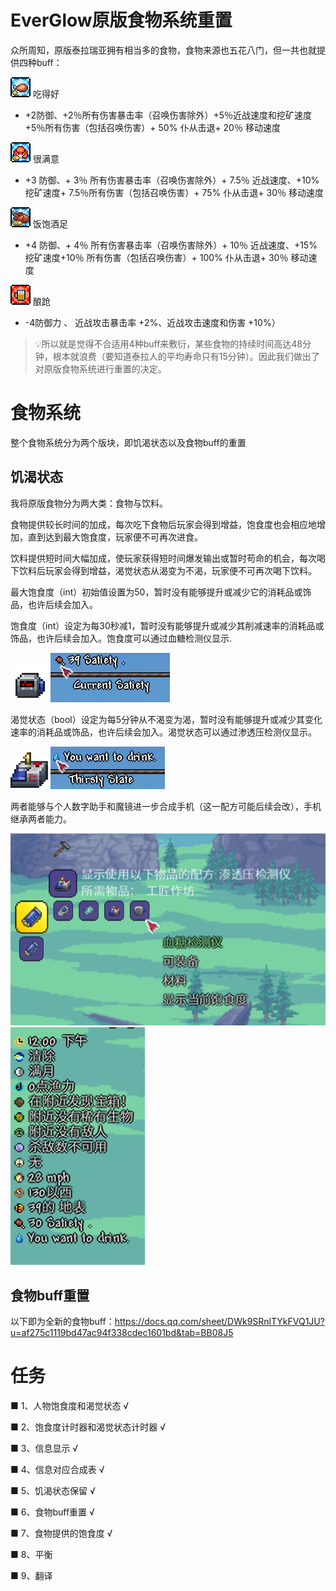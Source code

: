 ﻿# EverGlow原版食物系统重置<!-- omit in toc -->

众所周知，原版泰拉瑞亚拥有相当多的食物，食物来源也五花八门，但一共也就提供四种buff：

![吃得好](Images/Wellfed.png)
吃得好
+ +2防御、+2％所有伤害暴击率（召唤伤害除外）+5％近战速度和挖矿速度+5％所有伤害（包括召唤伤害）+ 50% 仆从击退+ 20％ 移动速度

![很满意](Images/Wellfed2.png)
很满意
+ +3 防御、+ 3％ 所有伤害暴击率（召唤伤害除外）+ 7.5％ 近战速度、+10%挖矿速度+ 7.5％所有伤害（包括召唤伤害）+ 75% 仆从击退+ 30％ 移动速度

![饭饱酒足](Images/Wellfed3.png)
饭饱酒足
+ +4 防御、+ 4％ 所有伤害暴击率（召唤伤害除外）+ 10％ 近战速度、+15%挖矿速度+10％ 所有伤害（包括召唤伤害）+ 100% 仆从击退+ 30％ 移动速度

![酿跄](Images/Tipsy.png)
酿跄
+ -4防御力 、 近战攻击暴击率 +2%、近战攻击速度和伤害 +10%）

> 💡所以就是觉得不合适用4种buff来敷衍，某些食物的持续时间高达48分钟，根本就浪费（要知道泰拉人的平均寿命只有15分钟）。因此我们做出了对原版食物系统进行重置的决定。

# 食物系统
整个食物系统分为两个版块，即饥渴状态以及食物buff的重置

## 饥渴状态
我将原版食物分为两大类：食物与饮料。

食物提供较长时间的加成，每次吃下食物后玩家会得到增益，饱食度也会相应地增加，直到达到最大饱食度，玩家便不可再次进食。

饮料提供短时间大幅加成，使玩家获得短时间爆发输出或暂时苟命的机会，每次喝下饮料后玩家会得到增益，渴觉状态从渴变为不渴，玩家便不可再次喝下饮料。

最大饱食度（int）初始值设置为50，暂时没有能够提升或减少它的消耗品或饰品，也许后续会加入。

饱食度（int）设定为每30秒减1，暂时没有能够提升或减少其削减速率的消耗品或饰品，也许后续会加入。饱食度可以通过血糖检测仪显示.

![血糖检测仪](Images/BloodGlucoseMonitor.png) ![饱食度](Images/FoodSatietyInfoDisplay.png) 

渴觉状态（bool）设定为每5分钟从不渴变为渴，暂时没有能够提升或减少其变化速率的消耗品或饰品，也许后续会加入。渴觉状态可以通过渗透压检测仪显示。

![渗透压检测仪](Images/OsmoticPressureMonitor.png) ![渴觉状态](Images/ThirstystateInfoDisplay.png) 

两者能够与个人数字助手和魔镜进一步合成手机（这一配方可能后续会改），手机继承两者能力。

![手机](Images/Phone.png) ![手机信息](Images/PhoneInfoDisplay.png) 

## 食物buff重置
以下即为全新的食物buff：https://docs.qq.com/sheet/DWk9SRnlTYkFVQ1JU?u=af275c1119bd47ac94f338cdec1601bd&tab=BB08J5

# 任务
■ 1、人物饱食度和渴觉状态 √

■ 2、饱食度计时器和渴觉状态计时器 √

■ 3、信息显示 √

■ 4、信息对应合成表 √

■ 5、饥渴状态保留 √

■ 6、食物buff重置 √

■ 7、食物提供的饱食度 √

■ 8、平衡

■ 9、翻译


